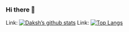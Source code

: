 ### Hi there 👋
Link: [![Daksh’s github stats](https://github-readme-stats.vercel.app/api?username=Daksh-04)](https://github.com/Daksh-04)
Link: [![Top Langs](https://github-readme-stats.vercel.app/api/top-langs/?username=Daksh-04&layout=compact)](https://github.com/Daksh-04)
